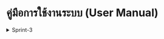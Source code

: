 # คู่มือการใช้งานระบบ (User Manual)

<details>
<summary>Sprint-3</summary>

### สร้างประกาศรับสมัครคนเข้าร่วมทำวิจัย
#### วิธีดูข้อมูล  

User - หัวหน้ากลุ่มวิจัย

1. การเข้าสู่ระบบ (Login)

ผู้ใช้ต้องเข้าสู่ระบบก่อนเพื่อใช้งานระบบประกาศรับสมัคร

![alt text](../img/1.png) 
![alt text](../img/2.png)

<br>
<br>

2. การเพิ่มประกาศรับสมัคร

เมื่อเข้าสู่ระบบและมาที่หน้า RESEARCH GROUP หัวหน้ากลุ่มวิจัยสามารถกดปุ่ม เพิ่มการประกาศรับสมัคร เพื่อสร้างประกาศใหม่

![alt text](../img/3.png) 

![alt text](../img/4.png) 
 
<br>
<br>

3. การสร้างประกาศรับสมัคร (Create Application)

หัวหน้ากลุ่มวิจัยสามารถสร้างประกาศรับสมัคร โดยกรอกข้อมูลในแต่ละฟิลด์ดังนี้

![alt text](../img/5.png)

    3.1 เลือกตำแหน่ง (Select Position)

    เลือกตำแหน่งที่เปิดรับสมัคร มี 3 ตัวเลือก: ผู้ช่วยวิจัย (Research Assistant) ปริญญาเอก (Ph.D.) นักวิจัยหลังปริญญาเอก (Postdoc)

    เมื่อเลือกแล้ว จะปรากฏฟิลด์เพิ่มเติมสำหรับกรอกรายละเอียด

![alt text](../img/6.png) 

    3.2 กำหนดเวลาปิดรับสมัคร (Application Deadline) เลือกวันที่จากปฏิทิน

    3.3 จำนวนอัตราที่เปิดรับ (Vacancies) กรอกจำนวนตำแหน่งที่เปิดรับสมัคร

    3.4 คุณสมบัติที่ต้องการ (Required Qualifications) ระบุคุณสมบัติที่จำเป็น เช่น ปริญญาเอกในสาขาที่เกี่ยวข้อง, ประสบการณ์วิจัยมากกว่า 3 ปี, ผลงานตีพิมพ์ที่โดดเด่น

    3.5 คุณสมบัติที่พึงประสงค์ (Preferred Qualifications) ระบุคุณสมบัติที่พึงมี เช่น ประสบการณ์การเขียนข้อเสนอโครงการวิจัย, ประสบการณ์สอน

    3.6 เอกสารที่ต้องใช้ในการสมัคร (Required Documents) ประวัติส่วนตัว (CV/Resume)   จดหมายแนะนำตัว (Cover Letter)
    คำชี้แจงเกี่ยวกับงานวิจัย (Research Statement) รายชื่อบุคคลอ้างอิง (References)

    3.7 ช่วงเงินเดือน (Salary Range) กรอกช่วงเงินเดือนที่เสนอให้ และเลือกหน่วยเงินเดือน ได้แก่: รายชั่วโมง (per hour) รายวัน (per day) รายสัปดาห์ (per week) รายเดือน (per month) รายปี (per year) ตามสัญญา (per contract) ตามโครงการ (per project)

    3.8 สถานที่ปฏิบัติงาน (Working Location) ระบุสถานที่ปฏิบัติงาน

    3.9 ข้อมูลติดต่อ (Contact Information)  กรอกข้อมูลผู้ติดต่อ เช่น ชื่อ, อีเมล, หมายเลขโทรศัพท์

![alt text](../img/7.png)

    3.10 วันที่เริ่มงาน (Start Date) เลือกวันที่จากปฏิทิน

    3.11 วันที่สิ้นสุดสัญญา (End Date) เลือกวันที่จากปฏิทิน

    3.12 กระบวนการสมัคร (Application Process) ระบุขั้นตอนการสมัคร เช่น: ส่งใบสมัครผ่านพอร์ทัลออนไลน์ คณะกรรมการคัดกรองเบื้องต้น การสัมภาษณ์รอบแรก การคัดเลือกขั้นสุดท้าย
    
![alt text](../img/8.png)

    3.13 ช่องข้อมูลเพิ่มเติม (Custom Fields) สามารถเพิ่มหัวข้อหรือข้อมูลเพิ่มเติมได้โดยกด Add Custom Field
        Field Label: ชื่อของช่องข้อมูล เช่น ทักษะที่ต้องการ (Required Skills)
        Field Type: เลือกรูปแบบข้อมูล (Short Text, Long Text, Date, Number)
        Field Placeholder: ใส่ข้อความตัวอย่าง เช่น "ระบุทักษะที่จำเป็น เช่น การเขียนโปรแกรม, การวิเคราะห์ข้อมูล"

[alt text](../img/9.png)
    3.14 ช่องข้อมูลสำหรับผู้สมัคร (Custom Application Fields) ผู้สมัครต้องกรอกรายละเอียดตามที่กำหนดจาก Custom Fields

    3.15 รายละเอียดใบสมัคร (Application Details) ใช้เพื่อให้ข้อมูลเกี่ยวกับตำแหน่งงาน โครงการวิจัย หรือข้อกำหนดของใบสมัคร

<br>
<br>

4. การบันทึกและตรวจสอบข้อมูล

หลังจากกรอกรายละเอียดทั้งหมดแล้ว กด Submit เพื่อบันทึกข้อมูล

[alt text](../img/10.png)

[alt text](../img/11.png)

สามารถคลิก View Details เพื่อตรวจสอบข้อมูลที่กรอก

[alt text](../img/12.png)

![alt text](../img/13.png)

หากพบข้อมูลผิดพลาด ให้คลิก Edit เพื่อแก้ไขและกด Update

![alt text](../img/14.png)

![alt text](../img/15.png) 

หากต้องการลบประกาศ กด Delete ได้ 


<br>
<br>

User - all user

1. การดูประกาศรับสมัคร
ไปที่หน้า RESEARCH GROUP

![alt text](../img/1.png) 

![alt text](../img/16.png) 

เห็นประกาศรับสมัครที่แสดงสัญลักษณ์ Open for Application

![alt text](../img/17.png) 

คลิก Details เพื่อดูเนื้อหาของประกาศ

![alt text](../img/18.png)

<br>
<br>

6. การดูรายละเอียดประกาศ

เมื่อเข้ามาที่ Research Group Details จะเห็นรายการ Job Openings พร้อมข้อมูลสรุป

หากต้องการดูรายละเอียดทั้งหมด กด View Details ระบบจะแสดงข้อมูลทั้งหมดที่หัวหน้ากลุ่มวิจัยได้กรอกไว้

![alt text](../img/19.png)

![alt text](../img/20.png)

<br>
<br>
</details>
